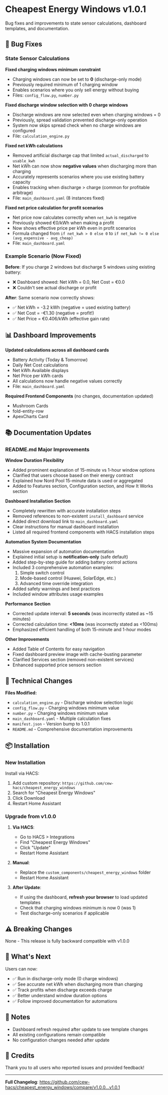 # Cheapest Energy Windows v1.0.1

Bug fixes and improvements to state sensor calculations, dashboard templates, and documentation.

## 🐛 Bug Fixes

### State Sensor Calculations

**Fixed charging windows minimum constraint**
- Charging windows can now be set to **0** (discharge-only mode)
- Previously required minimum of 1 charging window
- Enables scenarios where you only sell energy without buying
- Files: `config_flow.py`, `number.py`

**Fixed discharge window selection with 0 charge windows**
- Discharge windows are now selected even when charging windows = 0
- Previously, spread validation prevented discharge-only operation
- System now skips spread check when no charge windows are configured
- File: `calculation_engine.py`

**Fixed net kWh calculations**
- Removed artificial discharge cap that limited `actual_discharged` to `usable_kwh`
- Net kWh can now show **negative values** when discharging more than charging
- Accurately represents scenarios where you use existing battery capacity
- Enables tracking when discharge > charge (common for profitable arbitrage)
- File: `main_dashboard.yaml` (8 instances fixed)

**Fixed net price calculation for profit scenarios**
- Net price now calculates correctly when `net_kwh` is negative
- Previously showed €0/kWh when making a profit
- Now shows effective price per kWh even in profit scenarios
- Formula changed from `if net_kwh > 0 else 0` to `if net_kwh != 0 else (avg_expensive - avg_cheap)`
- File: `main_dashboard.yaml`

### Example Scenario (Now Fixed)
**Before**: If you charge 2 windows but discharge 5 windows using existing battery:
- ❌ Dashboard showed: Net kWh = 0.0, Net Cost = €0.0
- ❌ Couldn't see actual discharge or profit

**After**: Same scenario now correctly shows:
- ✅ Net kWh = -3.2 kWh (negative = used existing battery)
- ✅ Net Cost = -€1.30 (negative = profit!)
- ✅ Net Price = €0.406/kWh (effective gain rate)

## 📊 Dashboard Improvements

**Updated calculations across all dashboard cards**
- Battery Activity (Today & Tomorrow)
- Daily Net Cost calculations
- Net kWh Available displays
- Net Price per kWh cards
- All calculations now handle negative values correctly
- File: `main_dashboard.yaml`

**Required Frontend Components** (no changes, documentation updated)
- Mushroom Cards
- fold-entity-row
- ApexCharts Card

## 📚 Documentation Updates

### README.md Major Improvements

**Window Duration Flexibility**
- Added prominent explanation of 15-minute vs 1-hour window options
- Clarified that users choose based on their energy contract
- Explained how Nord Pool 15-minute data is used or aggregated
- Added to Features section, Configuration section, and How It Works section

**Dashboard Installation Section**
- Completely rewritten with accurate installation steps
- Removed references to non-existent `install_dashboard` service
- Added direct download link to `main_dashboard.yaml`
- Clear instructions for manual dashboard installation
- Listed all required frontend components with HACS installation steps

**Automation System Documentation**
- Massive expansion of automation documentation
- Explained initial setup is **notification-only** (safe default)
- Added step-by-step guide for adding battery control actions
- Included 3 comprehensive automation examples:
  1. Simple switch control
  2. Mode-based control (Huawei, SolarEdge, etc.)
  3. Advanced time override integration
- Added safety warnings and best practices
- Included window attributes usage examples

**Performance Section**
- Corrected update interval: **5 seconds** (was incorrectly stated as ~15 minutes)
- Corrected calculation time: **<10ms** (was incorrectly stated as <100ms)
- Emphasized efficient handling of both 15-minute and 1-hour modes

**Other Improvements**
- Added Table of Contents for easy navigation
- Fixed dashboard preview image with cache-busting parameter
- Clarified Services section (removed non-existent services)
- Enhanced supported price sensors section

## 🔧 Technical Changes

**Files Modified:**
- `calculation_engine.py` - Discharge window selection logic
- `config_flow.py` - Charging windows minimum value
- `number.py` - Charging windows minimum value
- `main_dashboard.yaml` - Multiple calculation fixes
- `manifest.json` - Version bump to 1.0.1
- `README.md` - Comprehensive documentation improvements

## 📦 Installation

### New Installation
Install via HACS:
1. Add custom repository: `https://github.com/cew-hacs/cheapest_energy_windows`
2. Search for "Cheapest Energy Windows"
3. Click Download
4. Restart Home Assistant

### Upgrade from v1.0.0
1. **Via HACS**:
   - Go to HACS > Integrations
   - Find "Cheapest Energy Windows"
   - Click "Update"
   - Restart Home Assistant

2. **Manual**:
   - Replace the `custom_components/cheapest_energy_windows` folder
   - Restart Home Assistant

3. **After Update**:
   - If using the dashboard, **refresh your browser** to load updated templates
   - Check that charging windows minimum is now 0 (was 1)
   - Test discharge-only scenarios if applicable

## ⚠️ Breaking Changes

None - This release is fully backward compatible with v1.0.0

## 🎯 What's Next

Users can now:
- ✅ Run in discharge-only mode (0 charge windows)
- ✅ See accurate net kWh when discharging more than charging
- ✅ Track profits when discharge exceeds charge
- ✅ Better understand window duration options
- ✅ Follow improved documentation for automations

## 📝 Notes

- Dashboard refresh required after update to see template changes
- All existing configurations remain compatible
- No configuration changes needed after update

## 🙏 Credits

Thank you to all users who reported issues and provided feedback!

---

**Full Changelog**: https://github.com/cew-hacs/cheapest_energy_windows/compare/v1.0.0...v1.0.1
